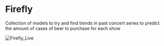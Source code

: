 # Firefly
Collection of models to try and find trends in past concert series to predict the amount of cases of beer to purchase for each show

![Firefly_Live](https://github.com/user-attachments/assets/7b9f6cc6-a3fe-463f-8a38-b56ad8566263)

